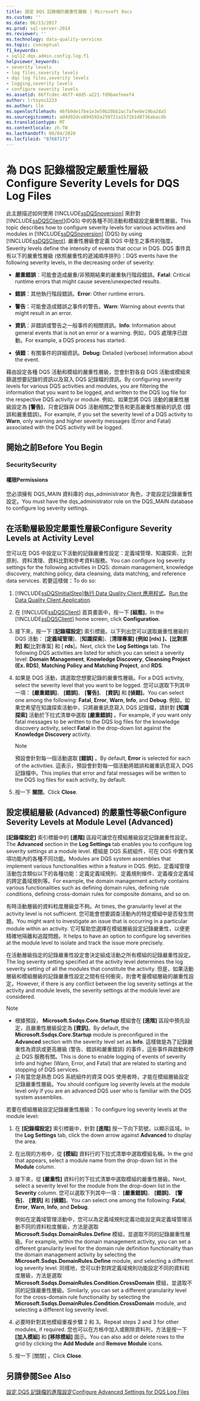 ```yaml
---
title: 設定 DQS 記錄檔的嚴重性層級 | Microsoft Docs
ms.custom: ''
ms.date: 06/13/2017
ms.prod: sql-server-2014
ms.reviewer: ''
ms.technology: data-quality-services
ms.topic: conceptual
f1_keywords:
- sql12.dqs.admin.config.log.f1
helpviewer_keywords:
- severity levels
- log files,severity levels
- dqs log files,severity levels
- logging,severity levels
- configure severity levels
ms.assetid: 66ffcdec-4bf7-4dd5-a221-fd9baefeeef4
author: lrtoyou1223
ms.author: lle
ms.openlocfilehash: 46fb9de1fbe1e3e59b20bb2ac7afeebe19ba2da5
ms.sourcegitcommit: ad4d92dce894592a259721a1571b1d8736abacdb
ms.translationtype: MT
ms.contentlocale: zh-TW
ms.lasthandoff: 08/04/2020
ms.locfileid: "87687171"
---
```

# <a name="configure-severity-levels-for-dqs-log-files"></a><span data-ttu-id="47b70-102">為 DQS 記錄檔設定嚴重性層級</span><span class="sxs-lookup"><span data-stu-id="47b70-102">Configure Severity Levels for DQS Log Files</span></span>
  <span data-ttu-id="47b70-103">此主題描述如何使用 [!INCLUDE[ssDQSnoversion](../includes/ssdqsnoversion-md.md)] 來針對 [!INCLUDE[ssDQSClient](../includes/ssdqsclient-md.md)](DQS) 中的各種不同活動和模組設定嚴重性層級。</span><span class="sxs-lookup"><span data-stu-id="47b70-103">This topic describes how to configure severity levels for various activities and modules in [!INCLUDE[ssDQSnoversion](../includes/ssdqsnoversion-md.md)] (DQS) by using [!INCLUDE[ssDQSClient](../includes/ssdqsclient-md.md)].</span></span> <span data-ttu-id="47b70-104">嚴重性層級會定義 DQS 中發生之事件的強度。</span><span class="sxs-lookup"><span data-stu-id="47b70-104">Severity levels define the intensity of events that occur in DQS.</span></span> <span data-ttu-id="47b70-105">DQS 事件具有以下的嚴重性層級 (依照嚴重性的遞減順序排列)：</span><span class="sxs-lookup"><span data-stu-id="47b70-105">DQS events have the following severity levels, in the decreasing order of severity:</span></span>  
  
-   <span data-ttu-id="47b70-106">**嚴重錯誤**：可能會造成嚴重/非預期結果的嚴重執行階段錯誤。</span><span class="sxs-lookup"><span data-stu-id="47b70-106">**Fatal**: Critical runtime errors that might cause severe/unexpected results.</span></span>  
  
-   <span data-ttu-id="47b70-107">**錯誤**：其他執行階段錯誤。</span><span class="sxs-lookup"><span data-stu-id="47b70-107">**Error**: Other runtime errors.</span></span>  
  
-   <span data-ttu-id="47b70-108">**警告**：可能會造成錯誤之事件的警告。</span><span class="sxs-lookup"><span data-stu-id="47b70-108">**Warn**: Warning about events that might result in an error.</span></span>  
  
-   <span data-ttu-id="47b70-109">**資訊**：非錯誤或警告之一般事件的相關資訊。</span><span class="sxs-lookup"><span data-stu-id="47b70-109">**Info**: Information about general events that is not an error or a warning.</span></span> <span data-ttu-id="47b70-110">例如，DQS 處理序已啟動。</span><span class="sxs-lookup"><span data-stu-id="47b70-110">For example, a DQS process has started.</span></span>  
  
-   <span data-ttu-id="47b70-111">**偵錯**：有關事件的詳細資訊。</span><span class="sxs-lookup"><span data-stu-id="47b70-111">**Debug**: Detailed (verbose) information about the event.</span></span>  
  
 <span data-ttu-id="47b70-112">藉由設定各種 DQS 活動和模組的嚴重性層級，您會針對各自 DQS 活動或模組來篩選想要記錄的資訊以及寫入 DQS 記錄檔的資訊。</span><span class="sxs-lookup"><span data-stu-id="47b70-112">By configuring severity levels for various DQS activities and modules, you are filtering the information that you want to be logged, and written to the DQS log file for the respective DQS activity or module.</span></span> <span data-ttu-id="47b70-113">例如，如果您將 DQS 活動的嚴重性層級設定為 **[警告]**，只會記錄與 DQS 活動相關之警告和更高嚴重性層級的訊息 (錯誤和嚴重錯誤)。</span><span class="sxs-lookup"><span data-stu-id="47b70-113">For example, if you set the severity level of a DQS activity to **Warn**, only warning and higher severity messages (Error and Fatal) associated with the DQS activity will be logged.</span></span>  
  
##  <a name="before-you-begin"></a><a name="BeforeYouBegin"></a> <span data-ttu-id="47b70-114">開始之前</span><span class="sxs-lookup"><span data-stu-id="47b70-114">Before You Begin</span></span>  
  
###  <a name="security"></a><a name="Security"></a> <span data-ttu-id="47b70-115">Security</span><span class="sxs-lookup"><span data-stu-id="47b70-115">Security</span></span>  
  
####  <a name="permissions"></a><a name="Permissions"></a> <span data-ttu-id="47b70-116">權限</span><span class="sxs-lookup"><span data-stu-id="47b70-116">Permissions</span></span>  
 <span data-ttu-id="47b70-117">您必須擁有 DQS_MAIN 資料庫的 dqs_administrator 角色，才能設定記錄嚴重性設定。</span><span class="sxs-lookup"><span data-stu-id="47b70-117">You must have the dqs_administrator role on the DQS_MAIN database to configure log severity settings.</span></span>  
  
##  <a name="configure-severity-levels-at-activity-level"></a><a name="ConfigureActivity"></a><span data-ttu-id="47b70-118">在活動層級設定嚴重性層級</span><span class="sxs-lookup"><span data-stu-id="47b70-118">Configure Severity Levels at Activity Level</span></span>  
 <span data-ttu-id="47b70-119">您可以在 DQS 中設定以下活動的記錄嚴重性設定：定義域管理、知識探索、比對原則、資料清理、資料比對和參考資料服務。</span><span class="sxs-lookup"><span data-stu-id="47b70-119">You can configure log severity settings for the following activities in DQS: domain management, knowledge discovery, matching policy, data cleansing, data matching, and reference data services.</span></span> <span data-ttu-id="47b70-120">若要這樣做：</span><span class="sxs-lookup"><span data-stu-id="47b70-120">To do so:</span></span>  
  
1.  [!INCLUDE[ssDQSInitialStep](../includes/ssdqsinitialstep-md.md)]<span data-ttu-id="47b70-121">[執行 Data Quality Client 應用程式](../../2014/data-quality-services/run-the-data-quality-client-application.md)。</span><span class="sxs-lookup"><span data-stu-id="47b70-121">[Run the Data Quality Client Application](../../2014/data-quality-services/run-the-data-quality-client-application.md).</span></span>  
  
2.  <span data-ttu-id="47b70-122">在 [!INCLUDE[ssDQSClient](../includes/ssdqsclient-md.md)] 首頁畫面中，按一下 **[組態]**。</span><span class="sxs-lookup"><span data-stu-id="47b70-122">In the [!INCLUDE[ssDQSClient](../includes/ssdqsclient-md.md)] home screen, click **Configuration**.</span></span>  
  
3.  <span data-ttu-id="47b70-123">接下來，按一下 [**記錄檔設定**] 索引標籤。以下列出您可以選取嚴重性層級的 DQS 活動： [**定義域管理**]、[**知識探索**]、[**清理專案] (例如 [rds) **]、[比對**原則] 和**[比對專案] 和 [ **rds**]。</span><span class="sxs-lookup"><span data-stu-id="47b70-123">Next, click the **Log Settings** tab. The following DQS activities are listed for which you can select a severity level: **Domain Management**, **Knowledge Discovery**, **Cleansing Project (Ex. RDS)**, **Matching Policy and Matching Project**, and **RDS**.</span></span>  
  
4.  <span data-ttu-id="47b70-124">如果是 DQS 活動，請選取您想要記錄的嚴重性層級。</span><span class="sxs-lookup"><span data-stu-id="47b70-124">For a DQS activity, select the severity level that you want to be logged.</span></span> <span data-ttu-id="47b70-125">您可以選取下列其中一項： **[嚴重錯誤]**、 **[錯誤]**、 **[警告]**、 **[資訊]** 和 **[偵錯]**。</span><span class="sxs-lookup"><span data-stu-id="47b70-125">You can select one among the following: **Fatal**, **Error**, **Warn**, **Info**, and **Debug**.</span></span> <span data-ttu-id="47b70-126">例如，如果您希望在知識探索活動中，只將嚴重訊息寫入 DQS 記錄檔，請針對 **[知識探索]** 活動於下拉式清單中選取 **[嚴重錯誤]** 。</span><span class="sxs-lookup"><span data-stu-id="47b70-126">For example, if you want only fatal messages to be written to the DQS log files for the knowledge discovery activity, select **Fatal** in the drop-down list against the **Knowledge Discovery** activity.</span></span>  
  
    > [!NOTE]  
    >  <span data-ttu-id="47b70-127">預設會針對每一個活動選取 **[錯誤]** 。</span><span class="sxs-lookup"><span data-stu-id="47b70-127">By default, **Error** is selected for each of the activities.</span></span> <span data-ttu-id="47b70-128">這表示，預設會針對每一個活動將錯誤和嚴重訊息寫入 DQS 記錄檔中。</span><span class="sxs-lookup"><span data-stu-id="47b70-128">This implies that error and fatal messages will be written to the DQS log files for each activity, by default.</span></span>  
  
5.  <span data-ttu-id="47b70-129">按一下 **關閉**。</span><span class="sxs-lookup"><span data-stu-id="47b70-129">Click **Close**.</span></span>  
  
##  <a name="configure-severity-levels-at-module-level-advanced"></a><a name="ConfigureModule"></a><span data-ttu-id="47b70-130">設定模組層級 (Advanced) 的嚴重性等級</span><span class="sxs-lookup"><span data-stu-id="47b70-130">Configure Severity Levels at Module Level (Advanced)</span></span>  
 <span data-ttu-id="47b70-131">**[記錄檔設定]** 索引標籤中的 **[進階]** 區段可讓您在模組層級設定記錄嚴重性設定。</span><span class="sxs-lookup"><span data-stu-id="47b70-131">The **Advanced** section in the **Log Settings** tab enables you to configure log severity settings at a module level.</span></span> <span data-ttu-id="47b70-132">模組是 DQS 系統組件，可在 DQS 中實作某項功能內的各種不同功能。</span><span class="sxs-lookup"><span data-stu-id="47b70-132">Modules are DQS system assemblies that implement various functionalities within a feature in DQS.</span></span> <span data-ttu-id="47b70-133">例如，定義域管理活動包含類似以下的各種功能：定義定義域規則、定義規則條件、定義複合定義域的跨定義域規則等。</span><span class="sxs-lookup"><span data-stu-id="47b70-133">For example, the domain management activity contains various functionalities such as defining domain rules, defining rule conditions, defining cross-domain rules for composite domains, and so on.</span></span>  
  
 <span data-ttu-id="47b70-134">有時活動層級的資料粒度層級並不夠。</span><span class="sxs-lookup"><span data-stu-id="47b70-134">At times, the granularity level at the activity level is not sufficient.</span></span> <span data-ttu-id="47b70-135">您可能會想要調查活動內的特定模組中是否發生問題。</span><span class="sxs-lookup"><span data-stu-id="47b70-135">You might want to investigate an issue that is occurring in a particular module within an activity.</span></span> <span data-ttu-id="47b70-136">它可幫助您選擇在模組層級設定記錄嚴重性，以便更精確地隔離和追蹤問題。</span><span class="sxs-lookup"><span data-stu-id="47b70-136">It helps to have an option to configure log severities at the module level to isolate and track the issue more precisely.</span></span>  
  
 <span data-ttu-id="47b70-137">在活動層級指定的記錄嚴重性設定會決定組成活動之所有模組的記錄嚴重性設定。</span><span class="sxs-lookup"><span data-stu-id="47b70-137">The log severity setting specified at the activity level determines the log severity setting of all the modules that constitute the activity.</span></span> <span data-ttu-id="47b70-138">但是，如果活動層級和模組層級的記錄嚴重性設定之間有任何衝突，則會考量模組層級的嚴重性設定。</span><span class="sxs-lookup"><span data-stu-id="47b70-138">However, if there is any conflict between the log severity settings at the activity and module levels, the severity settings at the module level are considered.</span></span>  
  
> [!NOTE]
>  -   <span data-ttu-id="47b70-139">根據預設， **Microsoft.Ssdqs.Core.Startup** 模組會在 **[進階]** 區段中預先設定，且嚴重性層級設定為 **[資訊]**。</span><span class="sxs-lookup"><span data-stu-id="47b70-139">By default, the **Microsoft.Ssdqs.Core.Startup** module is preconfigured in the **Advanced** section with the severity level set as **Info**.</span></span> <span data-ttu-id="47b70-140">這樣做是為了記錄嚴重性為資訊或更高層級 (警告、錯誤和嚴重錯誤) 的事件，這些事件與啟動和停止 DQS 服務有關。</span><span class="sxs-lookup"><span data-stu-id="47b70-140">This is done to enable logging of events of severity Info and higher (Warn, Error, and Fatal) that are related to starting and stopping of DQS services.</span></span>  
> -   <span data-ttu-id="47b70-141">只有當您是熟悉 DQS 系統組件的資深 DQS 使用者時，才能在模組層級設定記錄嚴重性層級。</span><span class="sxs-lookup"><span data-stu-id="47b70-141">You should configure log severity levels at the module level only if you are an advanced DQS user who is familiar with the DQS system assemblies.</span></span>  
  
 <span data-ttu-id="47b70-142">若要在模組層級設定記錄嚴重性層級：</span><span class="sxs-lookup"><span data-stu-id="47b70-142">To configure log severity levels at the module level:</span></span>  
  
1.  <span data-ttu-id="47b70-143">在 **[記錄檔設定]** 索引標籤中，針對 **[進階]** 按一下向下箭號，以顯示區域。</span><span class="sxs-lookup"><span data-stu-id="47b70-143">In the **Log Settings** tab, click the down arrow against **Advanced** to display the area.</span></span>  
  
2.  <span data-ttu-id="47b70-144">在出現的方格中，從 **[模組]** 資料行的下拉式清單中選取模組名稱。</span><span class="sxs-lookup"><span data-stu-id="47b70-144">In the grid that appears, select a module name from the drop-down list in the **Module** column.</span></span>  
  
3.  <span data-ttu-id="47b70-145">接下來，從 **[嚴重性]** 資料行的下拉式清單中選取模組的嚴重性層級。</span><span class="sxs-lookup"><span data-stu-id="47b70-145">Next, select a severity level for the module from the drop-down list in the **Severity** column.</span></span> <span data-ttu-id="47b70-146">您可以選取下列其中一項： **[嚴重錯誤]**、 **[錯誤]**、 **[警告]**、 **[資訊]** 和 **[偵錯]**。</span><span class="sxs-lookup"><span data-stu-id="47b70-146">You can select one among the following: **Fatal**, **Error**, **Warn**, **Info**, and **Debug**.</span></span>  
  
     <span data-ttu-id="47b70-147">例如在定義域管理活動中，您可以為定義域規則定義功能設定與定義域管理活動不同的資料粒度層級，方法是選取 **Microsoft.Ssdqs.DomainRules.Define** 模組，並選取不同的記錄嚴重性層級。</span><span class="sxs-lookup"><span data-stu-id="47b70-147">For example, within the domain management activity, you can set a different granularity level for the domain rule definition functionality than the domain management activity by selecting the **Microsoft.Ssdqs.DomainRules.Define** module, and selecting a different log severity level.</span></span> <span data-ttu-id="47b70-148">同樣地，您可以針對跨定義域規則功能設定不同的資料粒度層級，方法是選取 **Microsoft.Ssdqs.DomainRules.Condition.CrossDomain** 模組，並選取不同的記錄嚴重性層級。</span><span class="sxs-lookup"><span data-stu-id="47b70-148">Similarly, you can set a different granularity level for the cross-domain rule functionality by selecting the **Microsoft.Ssdqs.DomainRules.Condition.CrossDomain** module, and selecting a different log severity level.</span></span>  
  
4.  <span data-ttu-id="47b70-149">必要時針對其他模組重複步驟 2 和 3。</span><span class="sxs-lookup"><span data-stu-id="47b70-149">Repeat steps 2 and 3 for other modules, if required.</span></span> <span data-ttu-id="47b70-150">您也可以在方格中加入或刪除資料列，方法是按一下 **[加入模組]** 和 **[移除模組]** 圖示。</span><span class="sxs-lookup"><span data-stu-id="47b70-150">You can also add or delete rows to the grid by clicking the **Add Module** and **Remove Module** icons.</span></span>  
  
5.  <span data-ttu-id="47b70-151">按一下 [關閉] 。</span><span class="sxs-lookup"><span data-stu-id="47b70-151">Click **Close**.</span></span>  
  
## <a name="see-also"></a><span data-ttu-id="47b70-152">另請參閱</span><span class="sxs-lookup"><span data-stu-id="47b70-152">See Also</span></span>  
 [<span data-ttu-id="47b70-153">設定 DQS 記錄檔的進階設定</span><span class="sxs-lookup"><span data-stu-id="47b70-153">Configure Advanced Settings for DQS Log Files</span></span>](../../2014/data-quality-services/configure-advanced-settings-for-dqs-log-files.md)  
  
  
